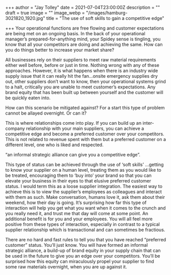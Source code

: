 +++
author = "Jay Tolley"
date = 2021-07-04T23:00:00Z
description = ""
draft = true
image = ""
image_webp = "/images/hamburg-3021820_1920.jpg"
title = "The use of soft skills to gain a competitive edge"

+++
Your operational functions are free flowing and customer expectations are being met on an ongoing basis. In the back of your operational manager’s prepared-for-anything mind, your Spidey sense is tingling, you know that all your competitors are doing and achieving the same. How can you do things better to increase your market share?

All businesses rely on their suppliers to meet raw material requirements either well before, before or just in time. Nothing wrong with any of these approaches. However, it is what happens when there is an industry wide supply issue that it can really hit the fan…onsite emergency supplies dry out, other suppliers don’t want to know, then your operational systems grind to a halt, critically you are unable to meet customer’s expectations. Any brand equity that has been built up between yourself and the customer will be quickly eaten into.

How can this scenario be mitigated against? For a start this type of problem cannot be allayed overnight. Or can it?

This is where relationships come into play. If you can build up an inter-company relationship with your main suppliers, you can achieve a competitive edge and become a preferred customer over your competitors. This is not related to revenue spent with them but a preferred customer on a different level, one who is liked and respected.

“an informal strategic alliance can give you a competitive edge”.

This type of status can be achieved through the use of ‘soft skills’ …getting to know your supplier on a human level, treating them as you would like to be treated, encouraging them to ‘buy into’ your brand so that you can elevate your business in their eyes to that elusive preferred customer status. I would term this as a loose supplier integration. The easiest way to achieve this is to view the supplier’s employees as colleagues and interact with them as such. Make conversation, humans love it, ask them about their weekend, how their day is going. It’s surprising how far this type of interaction will help you get what you want when it comes to the crunch and you really need it, and trust me that day will come at some point. An additional benefit is for you and your employees. You will all feel more positive from these types of interaction, especially in contrast to a typical supplier relationship which is transactional and can sometimes be fractious.

There are no hard and fast rules to tell you that you have reached “preferred customer” status. You’ll just know. You will have formed an informal strategic alliance, a build-up of brand equity in your supply chain that can be used in the future to give you an edge over your competitors. You’ll be surprised how this equity can miraculously propel your supplier to find some raw materials overnight, when you are up against it.